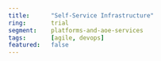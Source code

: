 ```yaml
---
title:      "Self-Service Infrastructure"
ring:       trial
segment:    platforms-and-aoe-services
tags:       [agile, devops]
featured:   false
---
```

